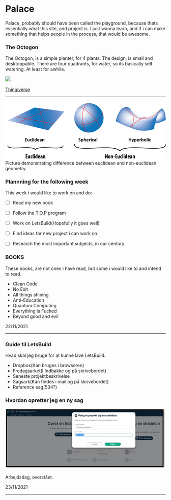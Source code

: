 # Palace

Palace, probably should have been called the playground, because thats essentially what this site, and project is. I just wanna learn, and if i can make something that helps people in the process, that would be awesome.

### The Octogon

The Octogon, is a simple planter, for 4 plants. The design, is small and desktoppable. There are four quadrants, for water, so its basically self watering. At least for awhile. 

<img src="https://cdn3.iconfinder.com/data/icons/feather-5/24/octagon-512.png" width="200">

[Thingiverse](https://www.thingiverse.com)

---

![](test.jpg)
Picture demonstrating difference between euclidean and non-euclidean geometry.
### Plannning for the following week

This week i would like to work on and do:

- [ ] Read my new book
- [ ] Follow the T.O.P program
- [ ] Work on LetsBuild(Hopefully it goes well)
- [ ] Find ideas for new project i can work on.
- [ ] Research the most important subjects, in our century.


### BOOKS
These books, are not ones i have read, but some i would like to and intend to read.
- Clean Code
- No Exit
- All things shining
- Anti-Education
- Quantum Computing
- Everything is Fucked
- Beyond good and evil

22/11/2021

---


### Guide til LetsBuild
Hvad skal jeg bruge for at kunne lave LetsBuild.

- Dropbox(Kan bruges i browseren)
- Fredagsarket(I Indbakke og på skrivebordet)
- Seneste projektbeskrivelse
- Sagsark(Kan findes i mail og på skrivebordet)
- Reference sag(534?)

### Hvordan opretter jeg en ny sag


![](Nysag.png)

Arbejdsdag, overstået.

23/11/2021

---
